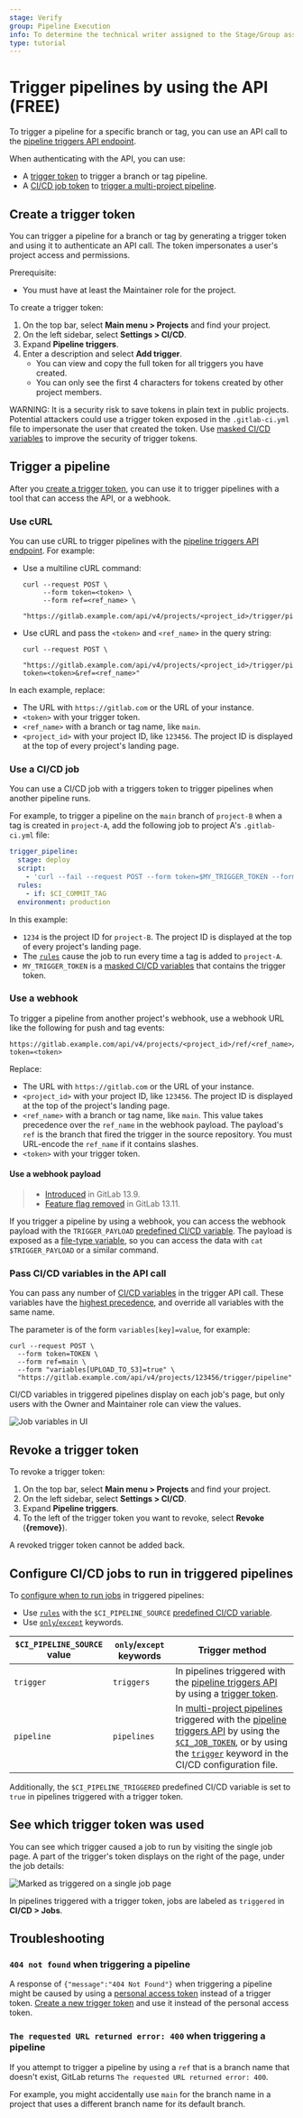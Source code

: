 ```yaml
---
stage: Verify
group: Pipeline Execution
info: To determine the technical writer assigned to the Stage/Group associated with this page, see https://about.gitlab.com/handbook/product/ux/technical-writing/#assignments
type: tutorial
---
```


# Trigger pipelines by using the API **(FREE)**

To trigger a pipeline for a specific branch or tag, you can use an API call
to the [pipeline triggers API endpoint](../../api/pipeline_triggers.md).

When authenticating with the API, you can use:

- A [trigger token](#create-a-trigger-token) to trigger a branch or tag pipeline.
- A [CI/CD job token](../jobs/ci_job_token.md) to [trigger a multi-project pipeline](../pipelines/downstream_pipelines.md#trigger-a-multi-project-pipeline-by-using-the-api).

## Create a trigger token

You can trigger a pipeline for a branch or tag by generating a trigger token and using it
to authenticate an API call. The token impersonates a user's project access and permissions.

Prerequisite:

- You must have at least the Maintainer role for the project.

To create a trigger token:

1. On the top bar, select **Main menu > Projects** and find your project.
1. On the left sidebar, select **Settings > CI/CD**.
1. Expand **Pipeline triggers**.
1. Enter a description and select **Add trigger**.
   - You can view and copy the full token for all triggers you have created.
   - You can only see the first 4 characters for tokens created by other project members.

WARNING:
It is a security risk to save tokens in plain text in public projects. Potential
attackers could use a trigger token exposed in the `.gitlab-ci.yml` file to impersonate
the user that created the token. Use [masked CI/CD variables](../variables/index.md#mask-a-cicd-variable)
to improve the security of trigger tokens.

## Trigger a pipeline

After you [create a trigger token](#create-a-trigger-token), you can use it to trigger
pipelines with a tool that can access the API, or a webhook.

### Use cURL

You can use cURL to trigger pipelines with the [pipeline triggers API endpoint](../../api/pipeline_triggers.md).
For example:

- Use a multiline cURL command:

  ```shell
  curl --request POST \
       --form token=<token> \
       --form ref=<ref_name> \
       "https://gitlab.example.com/api/v4/projects/<project_id>/trigger/pipeline"
  ```

- Use cURL and pass the `<token>` and `<ref_name>` in the query string:

  ```shell
  curl --request POST \
      "https://gitlab.example.com/api/v4/projects/<project_id>/trigger/pipeline?token=<token>&ref=<ref_name>"
  ```

In each example, replace:

- The URL with `https://gitlab.com` or the URL of your instance.
- `<token>` with your trigger token.
- `<ref_name>` with a branch or tag name, like `main`.
- `<project_id>` with your project ID, like `123456`. The project ID is displayed
  at the top of every project's landing page.

### Use a CI/CD job

You can use a CI/CD job with a triggers token to trigger pipelines when another pipeline
runs.

For example, to trigger a pipeline on the `main` branch of `project-B` when a tag
is created in `project-A`, add the following job to project A's `.gitlab-ci.yml` file:

```yaml
trigger_pipeline:
  stage: deploy
  script:
    - 'curl --fail --request POST --form token=$MY_TRIGGER_TOKEN --form ref=main "https://gitlab.example.com/api/v4/projects/123456/trigger/pipeline"'
  rules:
    - if: $CI_COMMIT_TAG
  environment: production
```

In this example:

- `1234` is the project ID for `project-B`. The project ID is displayed at the top
  of every project's landing page.
- The [`rules`](../yaml/index.md#rules) cause the job to run every time a tag is added to `project-A`.
- `MY_TRIGGER_TOKEN` is a [masked CI/CD variables](../variables/index.md#mask-a-cicd-variable)
  that contains the trigger token.

### Use a webhook

To trigger a pipeline from another project's webhook, use a webhook URL like the following
for push and tag events:

```plaintext
https://gitlab.example.com/api/v4/projects/<project_id>/ref/<ref_name>/trigger/pipeline?token=<token>
```

Replace:

- The URL with `https://gitlab.com` or the URL of your instance.
- `<project_id>` with your project ID, like `123456`. The project ID is displayed
  at the top of the project's landing page.
- `<ref_name>` with a branch or tag name, like `main`. This value takes precedence over the `ref_name` in the webhook payload.
  The payload's `ref` is the branch that fired the trigger in the source repository.
  You must URL-encode the `ref_name` if it contains slashes.
- `<token>` with your trigger token.

#### Use a webhook payload

> - [Introduced](https://gitlab.com/gitlab-org/gitlab/-/issues/31197) in GitLab 13.9.
> - [Feature flag removed](https://gitlab.com/gitlab-org/gitlab/-/issues/321027) in GitLab 13.11.

If you trigger a pipeline by using a webhook, you can access the webhook payload with
the `TRIGGER_PAYLOAD` [predefined CI/CD variable](../variables/predefined_variables.md).
The payload is exposed as a [file-type variable](../variables/index.md#cicd-variable-types),
so you can access the data with `cat $TRIGGER_PAYLOAD` or a similar command.

### Pass CI/CD variables in the API call

You can pass any number of [CI/CD variables](../variables/index.md) in the trigger API call.
These variables have the [highest precedence](../variables/index.md#cicd-variable-precedence),
and override all variables with the same name.

The parameter is of the form `variables[key]=value`, for example:

```shell
curl --request POST \
  --form token=TOKEN \
  --form ref=main \
  --form "variables[UPLOAD_TO_S3]=true" \
  "https://gitlab.example.com/api/v4/projects/123456/trigger/pipeline"
```

CI/CD variables in triggered pipelines display on each job's page, but only
users with the Owner and Maintainer role can view the values.

![Job variables in UI](img/trigger_variables.png)

## Revoke a trigger token

To revoke a trigger token:

1. On the top bar, select **Main menu > Projects** and find your project.
1. On the left sidebar, select **Settings > CI/CD**.
1. Expand **Pipeline triggers**.
1. To the left of the trigger token you want to revoke, select **Revoke** (**{remove}**).

A revoked trigger token cannot be added back.

## Configure CI/CD jobs to run in triggered pipelines

To [configure when to run jobs](../jobs/job_control.md) in triggered pipelines:

- Use [`rules`](../yaml/index.md#rules) with the `$CI_PIPELINE_SOURCE` [predefined CI/CD variable](../variables/predefined_variables.md).
- Use [`only`/`except`](../yaml/index.md#onlyrefs--exceptrefs) keywords.

| `$CI_PIPELINE_SOURCE` value | `only`/`except` keywords | Trigger method      |
|-----------------------------|--------------------------|---------------------|
| `trigger`                   | `triggers`               | In pipelines triggered with the [pipeline triggers API](../../api/pipeline_triggers.md) by using a [trigger token](#create-a-trigger-token). |
| `pipeline`                  | `pipelines`              | In [multi-project pipelines](../pipelines/downstream_pipelines.md#trigger-a-multi-project-pipeline-by-using-the-api) triggered with the [pipeline triggers API](../../api/pipeline_triggers.md) by using the [`$CI_JOB_TOKEN`](../jobs/ci_job_token.md), or by using the [`trigger`](../yaml/index.md#trigger) keyword in the CI/CD configuration file. |

Additionally, the `$CI_PIPELINE_TRIGGERED` predefined CI/CD variable is set to `true`
in pipelines triggered with a trigger token.

## See which trigger token was used

You can see which trigger caused a job to run by visiting the single job page.
A part of the trigger's token displays on the right of the page, under the job details:

![Marked as triggered on a single job page](img/trigger_single_job.png)

In pipelines triggered with a trigger token, jobs are labeled as `triggered` in
**CI/CD > Jobs**.

## Troubleshooting

### `404 not found` when triggering a pipeline

A response of `{"message":"404 Not Found"}` when triggering a pipeline might be caused
by using a [personal access token](../../user/profile/personal_access_tokens.md)
instead of a trigger token. [Create a new trigger token](#create-a-trigger-token)
and use it instead of the personal access token.

### `The requested URL returned error: 400` when triggering a pipeline

If you attempt to trigger a pipeline by using a `ref` that is a branch name that
doesn't exist, GitLab returns `The requested URL returned error: 400`.

For example, you might accidentally use `main` for the branch name in a project that
uses a different branch name for its default branch.
